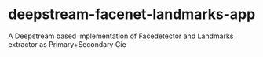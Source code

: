 # deepstream-facenet-landmarks-app
A Deepstream based implementation of Facedetector and Landmarks extractor as Primary+Secondary Gie

